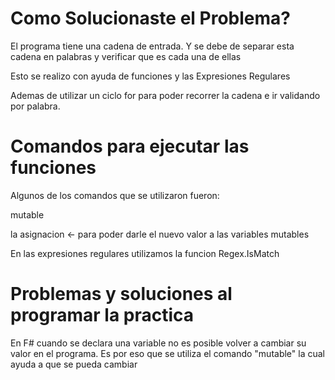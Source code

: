 # Como Solucionaste el Problema?
El programa tiene una cadena de entrada. Y se debe de separar esta cadena en palabras y verificar que es cada una de ellas

Esto se realizo con ayuda de funciones y las Expresiones Regulares

Ademas de utilizar un ciclo for para poder recorrer la cadena e ir validando por palabra.



# Comandos para ejecutar las funciones
Algunos de los comandos que se utilizaron fueron:

mutable

la asignacion <- para poder darle el nuevo valor a las variables mutables

En las expresiones regulares utilizamos la funcion Regex.IsMatch



# Problemas y soluciones al programar la practica
En F# cuando se declara una variable no es posible volver a cambiar su valor en el programa. Es por eso que se utiliza el 
comando "mutable" la cual ayuda a que se pueda cambiar



